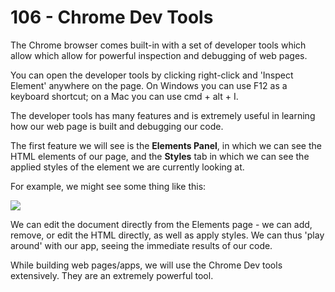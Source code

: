 # 106 - Chrome Dev Tools

The Chrome browser comes built-in with a set of developer tools which allow which allow for powerful inspection and debugging of web pages. 

You can open the developer tools by clicking right-click and 'Inspect Element' anywhere on the page. On Windows you can use F12 as a keyboard shortcut; on a Mac you can use cmd + alt + I. 

The developer tools has many features and is extremely useful in learning how our web page is built and debugging our code.

The first feature we will see is the **Elements Panel**, in which we can see the HTML elements of our page, and the **Styles** tab in which we can see the applied styles of the element we are currently looking at.

For example, we might see some thing like this:

<img src='http://i.imgur.com/aNJJFLA.jpg' />

We can edit the document directly from the Elements page - we can add, remove, or edit the HTML directly, as well as apply styles. We can thus 'play around' with our app, seeing the immediate results of our code. 

While building web pages/apps, we will use the Chrome Dev tools extensively. They are an extremely powerful tool.